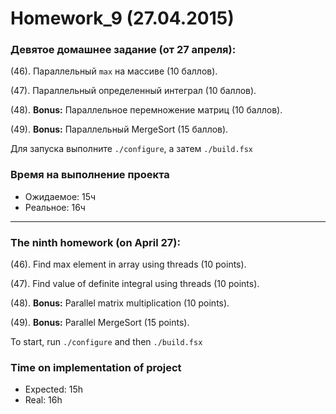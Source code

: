 ﻿Homework_9 (27.04.2015)
=======================

### Девятое домашнее задание (от 27 апреля):

(46). Параллельный `max` на массиве (10 баллов).

(47). Параллельный определенный интеграл (10 баллов).

(48). **Bonus:** Параллельное перемножение матриц (10 баллов).

(49). **Bonus:** Параллельный MergeSort (15 баллов).

Для запуска выполните `./configure`, а затем `./build.fsx`

### Время на выполнение проекта
* Ожидаемое: 15ч
* Реальное: 16ч

______________________________

### The ninth homework (on April 27):

(46). Find max element in array using threads (10 points).

(47). Find value of definite integral using threads (10 points).

(48). **Bonus:** Parallel matrix multiplication (10 points).

(49). **Bonus:** Parallel MergeSort (15 points).

To start, run `./configure` and then `./build.fsx`

### Time on implementation of project
* Expected: 15h
* Real: 16h